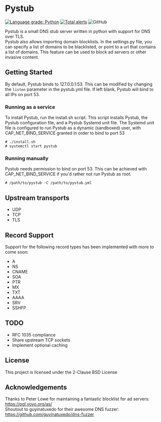 # Pystub
[![Language grade: Python](https://img.shields.io/lgtm/grade/python/g/doublez13/pystub.svg?logo=lgtm&logoWidth=18)](https://lgtm.com/projects/g/doublez13/pystub/context:python) 
[![Total alerts](https://img.shields.io/lgtm/alerts/g/doublez13/pystub.svg?logo=lgtm&logoWidth=18)](https://lgtm.com/projects/g/doublez13/pystub/alerts/) 
![GitHub](https://img.shields.io/github/license/doublez13/pystub)

Pystub is a small DNS stub server written in python with support for DNS over TLS.  
Pystub also allows importing domain blocklists. In the settings.py file, you can specify a list of domains to be blacklisted, or point to a url that contains a list of domains. This feature can be used to block ad servers or other invasive content.

## Getting Started
By default, Pystub binds to 127.0.0.1:53. This can be modified by changing the `listen` parameter in the pystub.yml file. If left blank, Pystub will bind to all IPs on port 53.

### Running as a service
To install Pystub, run the install.sh script. This script installs Pystub, the Pystub configuration file, and a Pystub Systemd unit file. The Systemd unit file is configured to run Pystub as a dynamic (sandboxed) user, with CAP_NET_BIND_SERVICE granted in order to bind to port 53   
```
# ./install.sh
# systemctl start pystub
```
### Running manually  
Pystub needs permission to bind on port 53.
This can be achieved with CAP_NET_BIND_SERVICE if you'd rather not run Pystub as root.
```
# /path/to/pystub -C /path/to/pystub.yml
```

## Upstream transports
- UDP
- TCP
- TLS

## Record Support
Support for the following record types has been implemented with more to come soon:
- A
- NS
- CNAME
- SOA
- PTR
- MX
- TXT
- AAAA
- SRV
- SSHFP

## TODO
- RFC 1035 compliance
- Share upstream TCP sockets
- Implement optional caching

## License
This project is licensed under the 2-Clause BSD License

## Acknowledgements
Thanks to Peter Lowe for maintaining a fantastic blocklist for ad servers: https://pgl.yoyo.org/as/  
Shoutout to guyinatuxedo for their awesome DNS fuzzer: https://github.com/guyinatuxedo/dns-fuzzer
